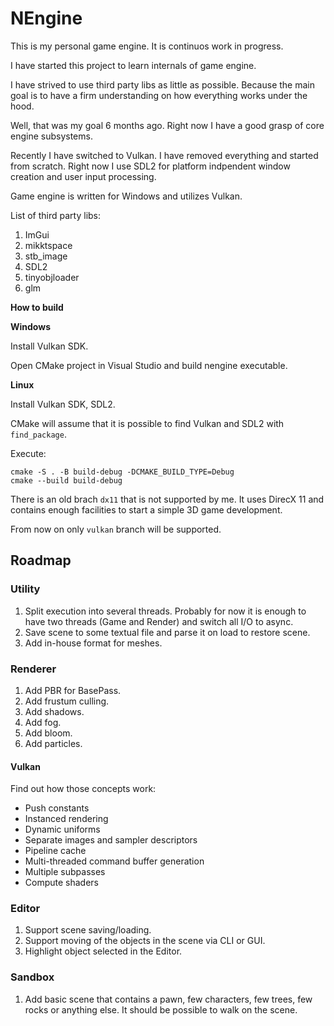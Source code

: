 # NEngine

This is my personal game engine. It is continuos work in progress.

I have started this project to learn internals of game engine.

I have strived to use third party libs as little as possible. Because the 
main goal is to have a firm understanding on how everything works under the hood.

Well, that was my goal 6 months ago. Right now I have a good grasp of core engine subsystems.

Recently I have switched to Vulkan. I have removed everything and started from scratch.
Right now I use SDL2 for platform indpendent window creation and user input processing.

Game engine is written for Windows and utilizes Vulkan.

List of third party libs:
1. ImGui
2. mikktspace
3. stb_image
4. SDL2
5. tinyobjloader
6. glm

**How to build**

**Windows**

Install Vulkan SDK.

Open CMake project in Visual Studio and build nengine executable.

**Linux**

Install Vulkan SDK, SDL2.

CMake will assume that it is possible to find Vulkan and SDL2 with `find_package`.

Execute:

    cmake -S . -B build-debug -DCMAKE_BUILD_TYPE=Debug
    cmake --build build-debug

There is an old brach `dx11` that is not supported by me. It uses DirecX 11 and contains
enough facilities to start a simple 3D game development.

From now on only `vulkan` branch will be supported.

## Roadmap

### Utility
1. Split execution into several threads. Probably for now it is enough to have two threads (Game and Render) and switch all I/O to async.
2. Save scene to some textual file and parse it on load to restore scene.
3. Add in-house format for meshes.

### Renderer
1. Add PBR for BasePass.
2. Add frustum culling.
3. Add shadows.
4. Add fog.
5. Add bloom.
6. Add particles.

#### Vulkan
Find out how those concepts work:
* Push constants
* Instanced rendering
* Dynamic uniforms
* Separate images and sampler descriptors
* Pipeline cache
* Multi-threaded command buffer generation
* Multiple subpasses
* Compute shaders

### Editor
1. Support scene saving/loading.
2. Support moving of the objects in the scene via CLI or GUI.
3. Highlight object selected in the Editor.

### Sandbox
1. Add basic scene that contains a pawn, few characters, few trees, few rocks or anything else. It should be possible to walk on the scene.
